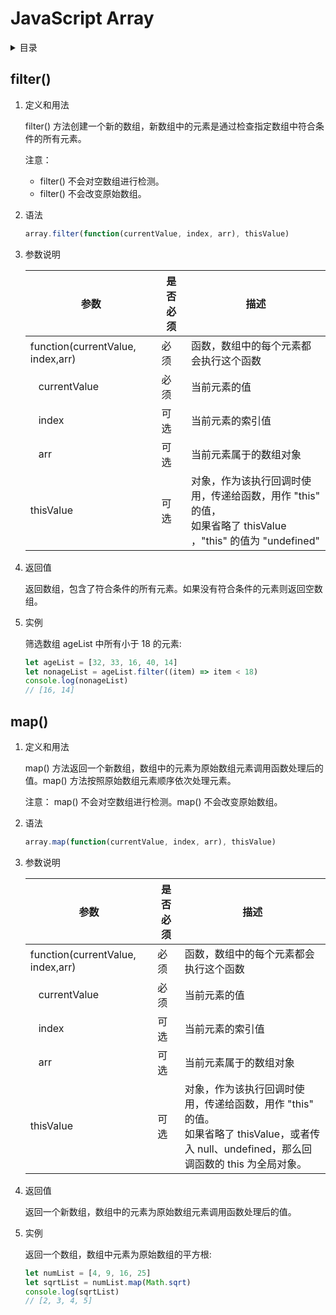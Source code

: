 # JavaScript Array

<!-- markdown="1" is required for GitHub Pages to render the TOC properly. -->
<details markdown="1">
  <summary>目录</summary>

- [filter()](#filter)
- [map()](#map)
</details>

## filter()

1. 定义和用法

   filter() 方法创建一个新的数组，新数组中的元素是通过检查指定数组中符合条件的所有元素。

   注意：

   - filter() 不会对空数组进行检测。
   - filter() 不会改变原始数组。

2. 语法

   ```js
   array.filter(function(currentValue, index, arr), thisValue)
   ```

3. 参数说明

   | 参数                              | 是否必须 | 描述                                                                                                            |
   | --------------------------------- | -------- | --------------------------------------------------------------------------------------------------------------- |
   | function(currentValue, index,arr) | 必须     | 函数，数组中的每个元素都会执行这个函数                                                                          |
   | &nbsp;&nbsp; currentValue         | 必须     | 当前元素的值                                                                                                    |
   | &nbsp;&nbsp; index                | 可选     | 当前元素的索引值                                                                                                |
   | &nbsp;&nbsp; arr                  | 可选     | 当前元素属于的数组对象                                                                                          |
   | thisValue                         | 可选     | 对象，作为该执行回调时使用，传递给函数，用作 "this" 的值，<br/>如果省略了 thisValue ，"this" 的值为 "undefined" |

4. 返回值

   返回数组，包含了符合条件的所有元素。如果没有符合条件的元素则返回空数组。

5. 实例

   筛选数组 ageList 中所有小于 18 的元素:

   ```js
   let ageList = [32, 33, 16, 40, 14]
   let nonageList = ageList.filter((item) => item < 18)
   console.log(nonageList)
   // [16, 14]
   ```

## map()

1. 定义和用法

   map() 方法返回一个新数组，数组中的元素为原始数组元素调用函数处理后的值。map() 方法按照原始数组元素顺序依次处理元素。

   注意： map() 不会对空数组进行检测。map() 不会改变原始数组。

2. 语法

   ```js
   array.map(function(currentValue, index, arr), thisValue)
   ```

3. 参数说明

   | 参数                              | 是否必须 | 描述                                                                                                                                           |
   | --------------------------------- | -------- | ---------------------------------------------------------------------------------------------------------------------------------------------- |
   | function(currentValue, index,arr) | 必须     | 函数，数组中的每个元素都会执行这个函数                                                                                                         |
   | &nbsp;&nbsp; currentValue         | 必须     | 当前元素的值                                                                                                                                   |
   | &nbsp;&nbsp; index                | 可选     | 当前元素的索引值                                                                                                                               |
   | &nbsp;&nbsp; arr                  | 可选     | 当前元素属于的数组对象                                                                                                                         |
   | thisValue                         | 可选     | 对象，作为该执行回调时使用，传递给函数，用作 "this" 的值。<br>如果省略了 thisValue，或者传入 null、undefined，那么回调函数的 this 为全局对象。 |

4. 返回值

   返回一个新数组，数组中的元素为原始数组元素调用函数处理后的值。

5. 实例

   返回一个数组，数组中元素为原始数组的平方根:

   ```js
   let numList = [4, 9, 16, 25]
   let sqrtList = numList.map(Math.sqrt)
   console.log(sqrtList)
   // [2, 3, 4, 5]
   ```
